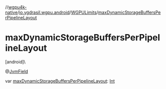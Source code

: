 //[wgpu4k-native](../../../index.md)/[io.ygdrasil.wgpu.android](../index.md)/[WGPULimits](index.md)/[maxDynamicStorageBuffersPerPipelineLayout](max-dynamic-storage-buffers-per-pipeline-layout.md)

# maxDynamicStorageBuffersPerPipelineLayout

[android]\

@[JvmField](https://kotlinlang.org/api/core/kotlin-stdlib/kotlin.jvm/-jvm-field/index.html)

var [maxDynamicStorageBuffersPerPipelineLayout](max-dynamic-storage-buffers-per-pipeline-layout.md): [Int](https://kotlinlang.org/api/core/kotlin-stdlib/kotlin/-int/index.html)
